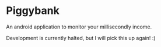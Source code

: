 # Piggybank

An android application to monitor your millisecondly income.

Development is currently halted, but I will pick this up again! :)
